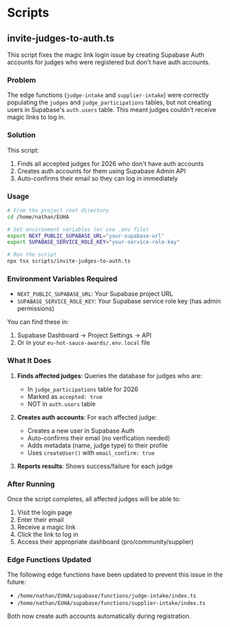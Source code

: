 # Scripts

## invite-judges-to-auth.ts

This script fixes the magic link login issue by creating Supabase Auth accounts for judges who were registered but don't have auth accounts.

### Problem

The edge functions (`judge-intake` and `supplier-intake`) were correctly populating the `judges` and `judge_participations` tables, but not creating users in Supabase's `auth.users` table. This meant judges couldn't receive magic links to log in.

### Solution

This script:
1. Finds all accepted judges for 2026 who don't have auth accounts
2. Creates auth accounts for them using Supabase Admin API
3. Auto-confirms their email so they can log in immediately

### Usage

```bash
# From the project root directory
cd /home/nathan/EUHA

# Set environment variables (or use .env file)
export NEXT_PUBLIC_SUPABASE_URL="your-supabase-url"
export SUPABASE_SERVICE_ROLE_KEY="your-service-role-key"

# Run the script
npx tsx scripts/invite-judges-to-auth.ts
```

### Environment Variables Required

- `NEXT_PUBLIC_SUPABASE_URL`: Your Supabase project URL
- `SUPABASE_SERVICE_ROLE_KEY`: Your Supabase service role key (has admin permissions)

You can find these in:
1. Supabase Dashboard → Project Settings → API
2. Or in your `eu-hot-sauce-awards/.env.local` file

### What It Does

1. **Finds affected judges**: Queries the database for judges who are:
   - In `judge_participations` table for 2026
   - Marked as `accepted: true`
   - NOT in `auth.users` table

2. **Creates auth accounts**: For each affected judge:
   - Creates a new user in Supabase Auth
   - Auto-confirms their email (no verification needed)
   - Adds metadata (name, judge type) to their profile
   - Uses `createUser()` with `email_confirm: true`

3. **Reports results**: Shows success/failure for each judge

### After Running

Once the script completes, all affected judges will be able to:
1. Visit the login page
2. Enter their email
3. Receive a magic link
4. Click the link to log in
5. Access their appropriate dashboard (pro/community/supplier)

### Edge Functions Updated

The following edge functions have been updated to prevent this issue in the future:
- `/home/nathan/EUHA/supabase/functions/judge-intake/index.ts`
- `/home/nathan/EUHA/supabase/functions/supplier-intake/index.ts`

Both now create auth accounts automatically during registration.
